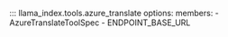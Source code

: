 ::: llama_index.tools.azure_translate
    options:
      members:
        - AzureTranslateToolSpec
        - ENDPOINT_BASE_URL
